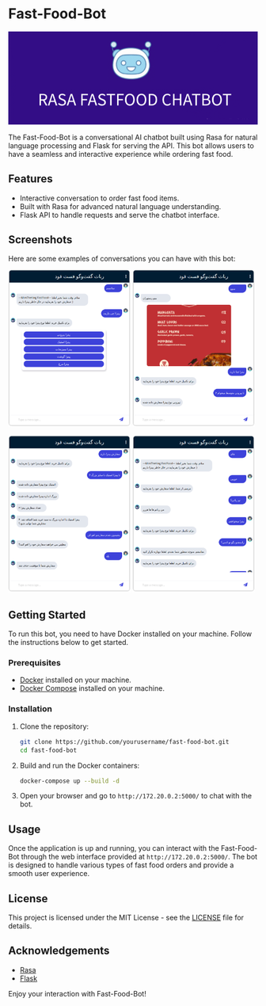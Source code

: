 # Fast-Food-Bot
<p align="center"><img src="./screenshots/demo.png"></p>
The Fast-Food-Bot is a conversational AI chatbot built using Rasa for natural language processing and Flask for serving the API. This bot allows users to have a seamless and interactive experience while ordering fast food.

## Features

- Interactive conversation to order fast food items.
- Built with Rasa for advanced natural language understanding.
- Flask API to handle requests and serve the chatbot interface.

## Screenshots

Here are some examples of conversations you can have with this bot:

<p float="left">
<img src="./screenshots/1.png" width="49%">
<img src="./screenshots/2.png" width="49%">
</p>
<p float="left">
<img src="./screenshots/3.png" width="49%">
<img src="./screenshots/4.png" width="49%">
</p>

## Getting Started

To run this bot, you need to have Docker installed on your machine. Follow the instructions below to get started.

### Prerequisites

- [Docker](https://docs.docker.com/get-docker/) installed on your machine.
- [Docker Compose](https://docs.docker.com/compose/install/) installed on your machine.

### Installation

1. Clone the repository:
    ```sh
    git clone https://github.com/yourusername/fast-food-bot.git
    cd fast-food-bot
    ```

2. Build and run the Docker containers:
    ```sh
    docker-compose up --build -d
    ```

3. Open your browser and go to `http://172.20.0.2:5000/` to chat with the bot.

## Usage

Once the application is up and running, you can interact with the Fast-Food-Bot through the web interface provided at `http://172.20.0.2:5000/`. The bot is designed to handle various types of fast food orders and provide a smooth user experience.

## License

This project is licensed under the MIT License - see the [LICENSE](LICENSE) file for details.

## Acknowledgements

- [Rasa](https://rasa.com/)
- [Flask](https://flask.palletsprojects.com/)



Enjoy your interaction with Fast-Food-Bot!